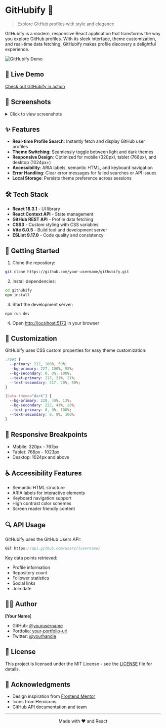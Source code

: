 # GitHubify 🚀

> Explore GitHub profiles with style and elegance

GitHubify is a modern, responsive React application that transforms the way you explore GitHub profiles. With its sleek interface, theme customization, and real-time data fetching, GitHubify makes profile discovery a delightful experience.

![GitHubify Demo](./screenshots/demo.gif)

## 🌟 Live Demo

[Check out GitHubify in action](your-live-demo-url)

## 📸 Screenshots

<details>
<summary>Click to view screenshots</summary>

### Dark Theme

![Dark Theme](./screenshots/dark-theme.png)

### Light Theme

![Light Theme](./screenshots/light-theme.png)

### Mobile View

![Mobile View](./screenshots/mobile-view.png)

</details>

## ✨ Features

- **Real-time Profile Search**: Instantly fetch and display GitHub user profiles
- **Theme Switching**: Seamlessly toggle between light and dark themes
- **Responsive Design**: Optimized for mobile (320px), tablet (768px), and desktop (1024px+)
- **Accessibility**: ARIA labels, semantic HTML, and keyboard navigation
- **Error Handling**: Clear error messages for failed searches or API issues
- **Local Storage**: Persists theme preference across sessions

## 🛠️ Tech Stack

- **React 18.3.1** - UI library
- **React Context API** - State management
- **GitHub REST API** - Profile data fetching
- **CSS3** - Custom styling with CSS variables
- **Vite 6.0.5** - Build tool and development server
- **ESLint 9.17.0** - Code quality and consistency

## 🚀 Getting Started

1. Clone the repository:

```bash
git clone https://github.com/your-username/githubify.git
```

2. Install dependencies:

```bash
cd githubify
npm install
```

3. Start the development server:

```bash
npm run dev
```

4. Open [http://localhost:5173](http://localhost:5173) in your browser

## 🎨 Customization

GitHubify uses CSS custom properties for easy theme customization:

```css
:root {
  --primary: 212, 100%, 50%;
  --bg-primary: 227, 100%, 98%;
  --bg-secondary: 0, 0%, 100%;
  --text-primary: 217, 21%, 21%;
  --text-secondary: 217, 20%, 50%;
}

[data-theme="dark"] {
  --bg-primary: 220, 40%, 13%;
  --bg-secondary: 222, 41%, 20%;
  --text-primary: 0, 0%, 100%;
  --text-secondary: 0, 0%, 100%;
}
```

## 📱 Responsive Breakpoints

- Mobile: 320px - 767px
- Tablet: 768px - 1023px
- Desktop: 1024px and above

## ♿ Accessibility Features

- Semantic HTML structure
- ARIA labels for interactive elements
- Keyboard navigation support
- High contrast color schemes
- Screen reader friendly content

## 🔍 API Usage

GitHubify uses the GitHub Users API:

```javascript
GET https://api.github.com/users/{username}
```

Key data points retrieved:

- Profile information
- Repository count
- Follower statistics
- Social links
- Join date

## 👨‍💻 Author

**[Your Name]**

- GitHub: [@yourusername](https://github.com/yourusername)
- Portfolio: [your-portfolio-url](your-portfolio-url)
- Twitter: [@yourhandle](https://twitter.com/yourhandle)

## 📄 License

This project is licensed under the MIT License - see the [LICENSE](LICENSE) file for details.

## 🙏 Acknowledgments

- Design inspiration from [Frontend Mentor](https://www.frontendmentor.io)
- Icons from Heroicons
- GitHub API documentation and team

---

<p align="center">Made with ❤️ and React</p>
